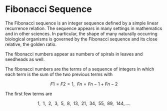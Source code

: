
# Fibonacci Sequence

The Fibonacci sequence is an integer sequence defined by a simple linear recurrence relation. The sequence appears in many settings in mathematics and in other sciences. In particular, the shape of many naturally occurring biological organisms is governed by the Fibonacci sequence and its close relative, the golden ratio.

The fibonacci numbers appear as numbers of spirals in leaves and seedheads as well.

The fibonacci numbers are the terms of a sequence of integers in which each term is the sum of the two previous terms with

$$ F1 = F2=1, \enspace Fn=Fn−1+Fn−2 $$

The first few terms are

$$ 1, \enspace 1, \enspace 2, \enspace 3, \enspace 5, \enspace 8, \enspace 13, \enspace 21, \enspace 34, \enspace 55, \enspace 89, \enspace 144,…. $$
